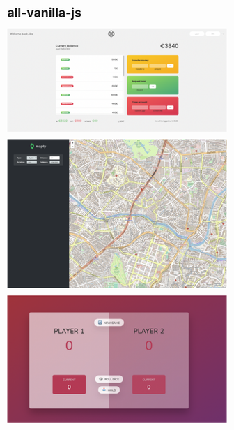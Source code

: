 # all-vanilla-js

![Image Description](banking-app.png)

![Image Description](with-API.png)

![Image Description](dice-game.png)
